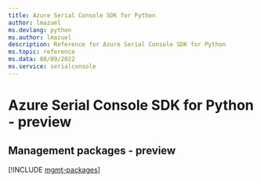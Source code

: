```yaml
---
title: Azure Serial Console SDK for Python
author: lmazuel
ms.devlang: python
ms.author: lmazuel
description: Reference for Azure Serial Console SDK for Python
ms.topic: reference
ms.data: 08/09/2022
ms.service: serialconsole
---
```

# Azure Serial Console SDK for Python - preview

## Management packages - preview
[!INCLUDE [mgmt-packages](serial-console-mgmt-index.md)]
